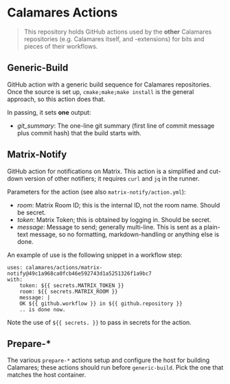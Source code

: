 <!--
    SPDX-License-Identifier: BSD-2-Clause
    SPDX-FileCopyrightText: 2021 Adriaan de Groot <groot@kde.org>
-->

# Calamares Actions

> This repository holds GitHub actions used by the **other** Calamares
> repositories (e.g. Calamares itself, and -extensions) for bits
> and pieces of their workflows.


## Generic-Build

GitHub action with a generic build sequence for Calamares repositories.
Once the source is set up, `cmake;make;make install` is the general
approach, so this action does that.

In passing, it sets **one** output:

- *git_summary*:
  The one-line git summary (first line of commit message plus commit hash)
  that the build starts with.

  
## Matrix-Notify

GitHub action for notifications on Matrix. This action is
a simplified and cut-down version of other notifiers;
it requires `curl` and `jq` in the runner.

Parameters for the action (see also `matrix-notify/action.yml`):

- *room*:
    Matrix Room ID; this is the internal ID, not the room name. Should be secret.
- *token*:
    Matrix Token; this is obtained by logging in. Should be secret.
- *message*:
    Message to send; generally multi-line. This is sent as a plain-text message,
    so no formatting, markdown-handling or anything else is done.
    
An example of use is the following snippet in a workflow step:

```
uses: calamares/actions/matrix-notify@49c1a968ca0fcb46e592743d1a5251326f1a9bc7
with:
    token: ${{ secrets.MATRIX_TOKEN }}
    room: ${{ secrets.MATRIX_ROOM }}
    message: |
    OK ${{ github.workflow }} in ${{ github.repository }}
    .. is done now.
```

Note the use of `${{ secrets. }}` to pass in secrets for the action.


## Prepare-*

The various `prepare-*` actions setup and configure the host for
building Calamares; these actions should run before `generic-build`.
Pick the one that matches the host container.
